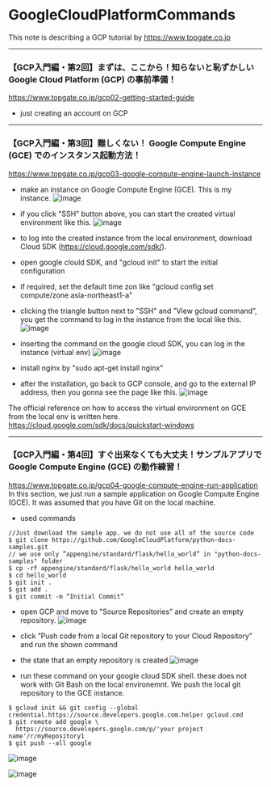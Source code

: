 # GoogleCloudPlatformCommands
This note is describing a GCP tutorial by https://www.topgate.co.jp 
***

### 【GCP入門編・第2回】まずは、ここから！知らないと恥ずかしい Google Cloud Platform (GCP) の事前準備！
https://www.topgate.co.jp/gcp02-getting-started-guide  
- just creating an account on GCP
***

### 【GCP入門編・第3回】難しくない！ Google Compute Engine (GCE) でのインスタンス起動方法！  
https://www.topgate.co.jp/gcp03-google-compute-engine-launch-instance  
- make an instance on Google Compute Engine (GCE). This is my instance. 
![image](https://user-images.githubusercontent.com/6435299/47217747-519c4480-d3e4-11e8-8085-4eeb3d5543f7.png)

- if you click "SSH" button above, you can start the created virtual environment like this.
![image](https://user-images.githubusercontent.com/6435299/47218066-82c94480-d3e5-11e8-8c75-4319fc85cbc0.png)


- to log into the created instance from the local environment, download Cloud SDK (https://cloud.google.com/sdk/). 
- open google clould SDK, and "gcloud init" to start the initial configuration
- if required, set the default time zon like "gcloud config set compute/zone asia-northeast1-a" 
- clicking the triangle button next to "SSH" and ”View gcloud command”, you get the command to log in the instance from the local like this.
![image](https://user-images.githubusercontent.com/6435299/47218018-5a414a80-d3e5-11e8-8136-ff90dd6e777a.png)

- inserting the command on the google cloud SDK, you can log in the instance (virtual env)
![image](https://user-images.githubusercontent.com/6435299/47219493-e8b7cb00-d3e9-11e8-99f3-badc234f76a5.png)

- install nginx by "sudo apt-get install nginx"
- after the installation, go back to GCP console, and go to the external IP address, then you gonna see the page like this.
![image](https://user-images.githubusercontent.com/6435299/47219710-8f03d080-d3ea-11e8-96b6-b5ea4d62f3f7.png)


The official reference on how to access the virtual environment on GCE from the local env is written here.
https://cloud.google.com/sdk/docs/quickstart-windows

***
### 【GCP入門編・第4回】すぐ出来なくても大丈夫！サンプルアプリで Google Compute Engine (GCE) の動作練習！
https://www.topgate.co.jp/gcp04-google-compute-engine-run-application
In this section, we just run a sample application on Google Compute Engine (GCE). It was assumed that you have Git on the local machine.

- used commands
```
//Just download the sample app. we do not use all of the source code
$ git clone https://github.com/GoogleCloudPlatform/python-docs-samples.git
// we use only ”appengine/standard/flask/hello_world” in "python-docs-samples" folder
$ cp -rf appengine/standard/flask/hello_world hello_world
$ cd hello_world
$ git init .
$ git add .
$ git commit -m “Initial Commit”
```

- open GCP and move to "Source Repositories" and create an empty repository.
![image](https://user-images.githubusercontent.com/6435299/47219997-69c39200-d3eb-11e8-8602-a613515185d4.png)
- click  ”Push code from a local Git repository to your Cloud Repository” and run the shown command 

- the state that an empty repository is created
![image](https://user-images.githubusercontent.com/6435299/46917214-4c638200-cfff-11e8-8cdd-e927d44fafa7.png)

- run these command on your google cloud SDK shell. these does not work with Git Bash on the local environemnt. We push the local git repository to the GCE instance.
```
$ gcloud init && git config --global credential.https://source.developers.google.com.helper gcloud.cmd
$ git remote add google \
  https://source.developers.google.com/p/'your project name'/r/myRepository1
$ git push --all google  
```
![image](https://user-images.githubusercontent.com/6435299/47220151-e8203400-d3eb-11e8-970a-7d58503da428.png)


![image](https://user-images.githubusercontent.com/6435299/47220897-fc653080-d3ed-11e8-85db-def8a429a86c.png)










